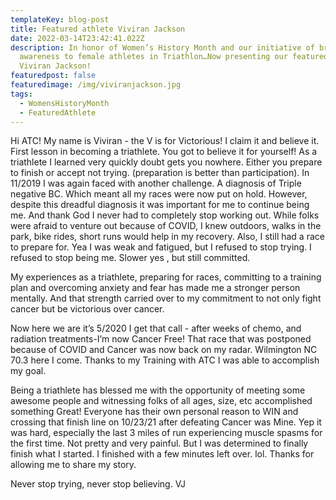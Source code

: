 ```yaml
---
templateKey: blog-post
title: Featured athlete Viviran Jackson
date: 2022-03-14T23:42:41.022Z
description: In honor of Women’s History Month and our initiative of bringing
  awareness to female athletes in Triathlon…Now presenting our featured athlete,
  Viviran Jackson!
featuredpost: false
featuredimage: /img/viviranjackson.jpg
tags:
  - WomensHistoryMonth
  - FeaturedAthlete
---
```

Hi ATC! My name is Viviran - the V is for Victorious! I claim it and believe it. First lesson in becoming a triathlete. You got to believe it for yourself! As a triathlete I learned very quickly doubt gets you nowhere. Either you prepare to finish or accept not trying. (preparation is better than participation). In 11/2019 I was again faced with another challenge. A diagnosis of Triple negative BC. Which meant all my races were now put on hold. However, despite this dreadful diagnosis it was important for me to continue being me. And thank God I never had to completely stop working out. While folks were afraid to venture out because of COVID, I knew outdoors, walks in the park, bike rides, short runs would help in my recovery. Also, I still had a race to prepare for. Yea I was weak and fatigued, but I refused to stop trying. I refused to stop being me. Slower yes , but still committed.

My experiences as a triathlete, preparing for races, committing to a training plan and overcoming anxiety and fear has made me a stronger person mentally. And that strength carried over to my commitment to not only fight cancer but be victorious over cancer.

Now here we are it’s 5/2020 I get that call - after weeks of chemo, and radiation treatments-I’m now Cancer Free! That race that was postponed because of COVID and Cancer was now back on my radar. Wilmington NC 70.3 here I come. Thanks to my Training with ATC I was able to accomplish my goal.

Being a triathlete has blessed me with the opportunity of meeting some awesome people and witnessing folks of all ages, size, etc accomplished something Great! Everyone has their own personal reason to WIN and crossing that finish line on 10/23/21 after defeating Cancer was Mine. Yep it was hard, especially the last 3 miles of run experiencing muscle spasms for the first time. Not pretty and very painful. But I was determined to finally finish what I started. I finished with a few minutes left over. lol. Thanks for allowing me to share my story.

Never stop trying, never stop believing. VJ